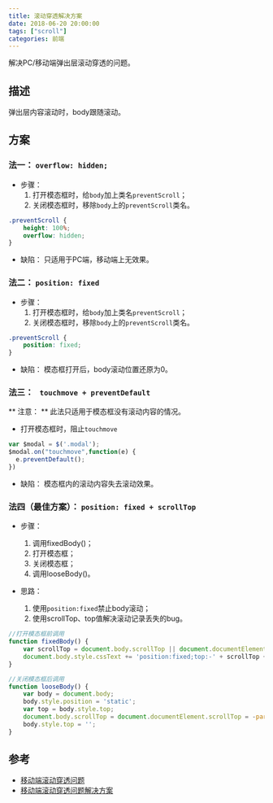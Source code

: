 ```yaml
---
title: 滚动穿透解决方案
date: 2018-06-20 20:00:00
tags: ["scroll"]
categories: 前端
---
```

解决PC/移动端弹出层滚动穿透的问题。

## 描述

弹出层内容滚动时，body跟随滚动。

## 方案

### 法一： `overflow: hidden;`

* 步骤：
  1. 打开模态框时，给`body`加上类名`preventScroll`；
  2. 关闭模态框时，移除`body`上的`preventScroll`类名。

```css
.preventScroll {
    height: 100%;
    overflow: hidden;
}
```
* 缺陷： 只适用于PC端，移动端上无效果。

### 法二： `position: fixed`

* 步骤：
  1. 打开模态框时，给`body`加上类名`preventScroll`；
  2. 关闭模态框时，移除`body`上的`preventScroll`类名。

```css
.preventScroll {
    position: fixed;
}
```
* 缺陷： 模态框打开后，body滚动位置还原为0。

### 法三： ` touchmove + preventDefault`

** 注意： ** 此法只适用于模态框没有滚动内容的情况。

* 打开模态框时，阻止`touchmove`

```js
var $modal = $('.modal');
$modal.on("touchmove",function(e) {
  e.preventDefault();  
})
```
* 缺陷： 模态框内的滚动内容失去滚动效果。

### 法四（最佳方案）： `position: fixed + scrollTop`

* 步骤：
  1. 调用fixedBody()；
  2. 打开模态框；
  3. 关闭模态框；
  4. 调用looseBody()。

* 思路：
  1. 使用`position:fixed`禁止body滚动；
  2. 使用scrollTop、top值解决滚动记录丢失的bug。

```js
//打开模态框前调用
function fixedBody() {
    var scrollTop = document.body.scrollTop || document.documentElement.scrollTop;
    document.body.style.cssText += 'position:fixed;top:-' + scrollTop + 'px;';
}

//关闭模态框后调用
function looseBody() {
    var body = document.body;
    body.style.position = 'static';
    var top = body.style.top;
    document.body.scrollTop = document.documentElement.scrollTop = -parseInt(top);
    body.style.top = '';
}
```

## 参考

* [移动端滚动穿透问题](https://github.com/pod4g/tool/wiki/%E7%A7%BB%E5%8A%A8%E7%AB%AF%E6%BB%9A%E5%8A%A8%E7%A9%BF%E9%80%8F%E9%97%AE%E9%A2%98)
* [移动端滚动穿透问题解决方案](http://marze.cn/2017/08/%E7%A7%BB%E5%8A%A8%E7%AB%AF%E6%BB%9A%E5%8A%A8%E7%A9%BF%E9%80%8F%E9%97%AE%E9%A2%98%E8%A7%A3%E5%86%B3%E6%96%B9%E6%A1%88/)